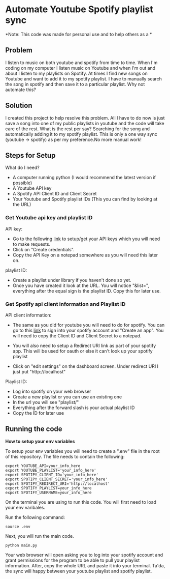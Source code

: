 # Automate Youtube Spotify playlist sync

*Note: This code was made for personal use and to help others as a *

## Problem
I listen to music on both youtube and spotify from time to time. When I'm coding on my computer I listen music on Youtube and when I'm out and about I listen to my playlists on Spotify. At times I find new songs on Youtube and want to add it to my spotify playlist. I have to manually search the song in spotify and then save it to a particular playlist. Why not automate this?

## Solution
I created this project to help resolve this problem. All I have to do now is just save a song into one of my public playlists in youtube and the code will take care of the rest. What is the rest per say? Searching for the song and automatically adding it to my spotify playlist. This is only a one way sync (youtube -> spotify) as per my preference.No more manual work!

## Steps for Setup 

What do I need?
* A computer running python (I would recommend the latest version if possible)
* A Youtube API key
* A Spotify API Client ID and Client Secret
* Your Youtube and Spotify playlist IDs (This you can find by looking at the URL)

### Get Youtube api key and playlist ID
API key:
* Go to the following [link](https://console.developers.google.com/apis/credentials?) to setup/get your API keys which you will need to make requests. 
* Click on "Create credentials". 
* Copy the API Key on a notepad somewhere as you will need this later on.

playlist ID:
* Create a playlist under library if you haven't done so yet. 
* Once you have created it look at the URL. You will notice "&list=", everything after the equal sign is the playlist ID. Copy this for later use.


### Get Spotify api client information and Playlist ID
API client information: 
* The same as you did for youtube you will need to do for spotify. You can go to this [link](https://developer.spotify.com/dashboard/login) to sign into your spotify account and "Create an app". You will need to copy the Client ID and Client Secret to a notepad.

* You will also need to setup a Redirect URI link as part of your spotify app. This will be used for oauth or else it can't look up your spotify playlist 
* Click on "edit settings" on the dashboard screen. Under redirect URI I just put "http://localhost"

Playlist ID:
* Log into spotify on your web browser
* Create a new playlist or you can use an existing one
* In the url you will see "playlist/" 
* Everything after the forward slash is your actual playlist ID
* Copy the ID for later use


## Running the code

**How to setup your env variables**

To setup your env variables you will need to create a ".env" file in the root of this repository. The file needs to contain the following:

```
export YOUTUBE_API=your_info_here
export YOUTUBE_PLAYLIST='your_info_here'
export SPOTIPY_CLIENT_ID='your_info_here'
export SPOTIPY_CLIENT_SECRET='your_info_here'
export SPOTIPY_REDIRECT_URI='http://localhost'
export SPOTIFY_PLAYLIST=your_info_here
export SPOTIFY_USERNAME=your_info_here
```

On the terminal you are using to run this code. You will first need to load your env varibales. 

Run the following command: 
```
source .env
```

Next, you will run the main code. 
```
python main.py
```

Your web browser will open asking you to log into your spotify account and grant permissions for the program to be able to pull your playlist information. After, copy the whole URL and paste it into your terminal. Ta'da, the sync will happy between your youtube playlist and spotify playlist.